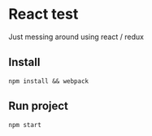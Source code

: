 # React test

Just messing around using react / redux

## Install 
```
npm install && webpack
```

## Run project
```
npm start 
```
